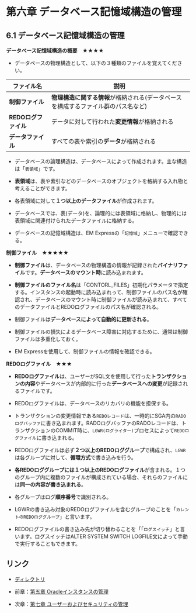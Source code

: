 # 第六章 データベース記憶域構造の管理

## 6.1 データベース記憶域構造の管理

**データベース記憶域構造の概要　★★★★**

+ データベースの物理構造として、以下の３種類のファイルを覚えてください。

|ファイル名 |説明 |
|---- |---- |
|**制御ファイル** |**物理構造に関する情報**が格納される(データベースを構成するファイル群のパス名など) |
|**REDOログファイル**|データに対して行われた**変更情報**が格納される|
|**データファイル** |すべての表や索引の**データ**が格納される|

+ データベースの論理構造は、データベースによって作成されます。主な構造は「```表領域```」です。

+ **表領域**は、表や索引などのデータベースのオブジェクトを格納する入れ物と考えることができます。

+ 各表領域に対して**１つ以上のデータファイル**が作成されます。

+ データベースでは、表(データ)を、論理的には表領域に格納し、物理的には表領域に関連付けられたデータファイルに格納する。

+ データベースの記憶域構造は、EM Expressの「```記憶域```」メニューで確認できる。

**制御ファイル　★★★★★**

+ **制御ファイル**は、データベースの物理構造の情報が記録された**バイナリファイル**です。**データベースのマウント時**に読み込まれます。

+ **制御ファイルのファイル名**は「CONTORL_FILES」初期化パラメータで指定する。インスタンスの起動時に読み込まれって、制御ファイルのパス名が確認され、データベースのマウント時に制御ファイルが読み込まれて、すべてのデータファイルとREDOログファイルのパス名が確認される。

+ 制御ファイルは**データベースによって自動的に更新される**。

+ 制御ファイルの損失によるデータベース障害に対応するために、通常は制御ファイルは多重化しておく。

+ EM Expressを使用して、制御ファイルの情報を確認できる。

**REDOログファイル　★★★**

+ **REDOログファイル**は、ユーザーがSQL文を使用して行った**トランザクションの内容**やデータベースが内部的に行った**データベースへの変更**が記録されるファイルです。

+ REDOログファイルは、データベースのリカバリの機能を担保する。

+ トランザクションの変更情報である```REDOレコード```は、一時的にSGA内の```RADOログバッファ```に書き込まれます。RADOログバッファのRADOレコードは、トランザクションのCOMMIT時に、```LGWR(ログライター)```プロセスによって```REDOログファイル```に書き込まれる。

+ REDOログファイルは必ず**２つ以上のREDOロググループ**で構成され、```LGWR```は各グループに対して、**循環方式**で書き込みを行う。

+ **各REDOロググループには１つ以上のREDOログファイル**が含まれる。１つのグループ内に複数のファイルが構成されている場合、それらのファイルには**同一の内容が書き込まれる**。

+ 各グループはログ**順序番号**で識別される。

+ LGWRの書き込み対象のREDOログファイルを含むグループのことを「```カレントのREDOロググループ```」と言います。

+ REDOログファイルの書き込み先が切り替わることを「「```ログスイッチ```」と言います。ログスイッチはALTER SYSTEM SWITCH LOGFILE文によって手動で実行することもできます。









## リンク

- [ディレクトリ](./../directory.md)

- 前章：[第五章 Oracleインスタンスの管理](Chapter05.md)

- 次章：[第七章 ユーザーおよびセキュリティの管理](Chapter07.md)
